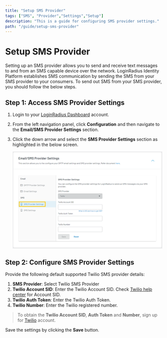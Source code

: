 ```yaml
---
title: "Setup SMS Provider"
tags: ["SMS", "Provider","Settings","Setup"]
description: "This is a guide for configuring SMS provider settings."
path: "/guide/setup-sms-provider"
---
```


# Setup SMS Provider

Setting up an SMS provider allows you to send and receive text messages to and from an SMS capable device over the network. LoginRadius Identity Platform establishes SMS communication by sending the SMS from your SMS provider to your consumers. To send out SMS from your SMS provider, you should follow the below steps.


## Step 1: Access SMS Provider Settings

1. Login to your [LoginRadius Dashboard](https://dashboard.loginradius.com/dashboard) account.
2. From the left navigation panel, click **Configuration** and then navigate to the **Email/SMS Provider Settings** section. 
3. Click the down arrow and select the **SMS Provider Settings** section as highlighted in the below screen.

   ![alt_text](images/sms-provider.png "image_tooltip")


## Step 2: Configure SMS Provider Settings

Provide the following default supported Twilio SMS provider details:

1.  **SMS Provider**: Select Twilio SMS Provider
2.  **Twilio Account SID**: Enter the Twilio Account SID. Check [Twilio help center](https://support.twilio.com/hc/en-us/articles/223136607-What-is-an-Application-SID-) for Account SID.
3.  **Twilio Auth Token**: Enter the Twilio Auth Token.
4.  **Twilio Number**: Enter the Twilio registered number.

> To obtain the **Twilio Account SID**, **Auth Token** and **Number**, sign up for [Twilio](https://www.twilio.com/try-twilio) account.

Save the settings by clicking the **Save** button.

